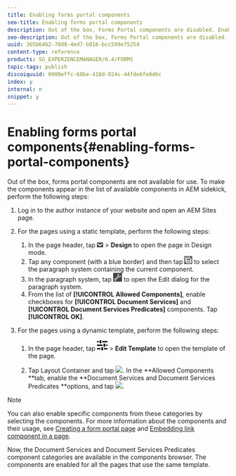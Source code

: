 ```yaml
---
title: Enabling forms portal components
seo-title: Enabling forms portal components
description: Out of the box, Forms Portal components are disabled. Enable Document Services and Document Services Predicates groups to enable Forms Portal components.
seo-description: Out of the box, Forms Portal components are disabled. Enable Document Services and Document Services Predicates groups to enable Forms Portal components.
uuid: 365b64b2-78d8-4ed7-b816-bcc599e75254
content-type: reference
products: SG_EXPERIENCEMANAGER/6.4/FORMS
topic-tags: publish
discoiquuid: 0909effc-68be-410d-924c-44fde6fe8d6c
index: y
internal: n
snippet: y
---
```


# Enabling forms portal components{#enabling-forms-portal-components}

Out of the box, forms portal components are not available for use. To make the components appear in the list of available components in AEM sidekick, perform the following steps:

1. Log in to the author instance of your website and open an AEM Sites page.   

1. For the pages using a static template, perform the following steps:

    1. In the page header, tap ![](assets/canvas-drop-down.png) &gt; **Design** to open the page in Design mode.
    1. Tap any component (with a blue border) and then tap ![](assets/field-level.png) to select the paragraph system containing the current component.
    1. In the paragraph system, tap ![](assets/settings_icon.png) to open the Edit dialog for the paragraph system.
    1. From the list of **[!UICONTROL **Allowed Components**]**, enable checkboxes for **[!UICONTROL **Document Services**]** and **[!UICONTROL **Document Services Predicates**]** components. Tap **[!UICONTROL **OK**]**.

1. For the pages using a dynamic template, perform the following steps:

    1. In the page header, tap ![](assets/properties.png) &gt; **Edit Template** to open the template of the page.
    1. Tap Layout Container and tap ![](https://chl-author-preview.corp.adobe.com/content/dam/help/en/aem-forms/icons/FeedManagement.png). In the **Allowed Components **tab, enable the **Document Services and Document Services Predicates **options, and tap ![](https://helpx.adobe.com/content/dam/help/en/aem-forms/icons/AEM_6_3_Forms_save.PNG).

       <!--    
       Comment Type: draft    
    
       <li>Step text</li>    
       -->

       <!--    
       Comment Type: draft    
    
       <li>Step text</li>    
       -->

   <!--
   Comment Type: draft

   <li>Step text</li>
   -->

   <!--
   Comment Type: draft

   <li>Step text</li>
   -->

>[!NOTE]
>
>You can also enable specific components from these categories by selecting the components. For more information about the components and their usage, see [Creating a form portal page](../../forms/using/creating-form-portal-page.md) and [Embedding link component in a page](../../forms/using/embedding-link-component-page.md).

Now, the Document Services and Document Services Predicates component categories are available in the components browser. The components are enabled for all the pages that use the same template.

<!--
<related-links>
<a href="../../forms/using/creating-form-portal-page.md">Creating a form portal page</a>
<a href="../../forms/using/embedding-link-component-page.md">Embedding link component in a page</a>
</related-links>
-->

